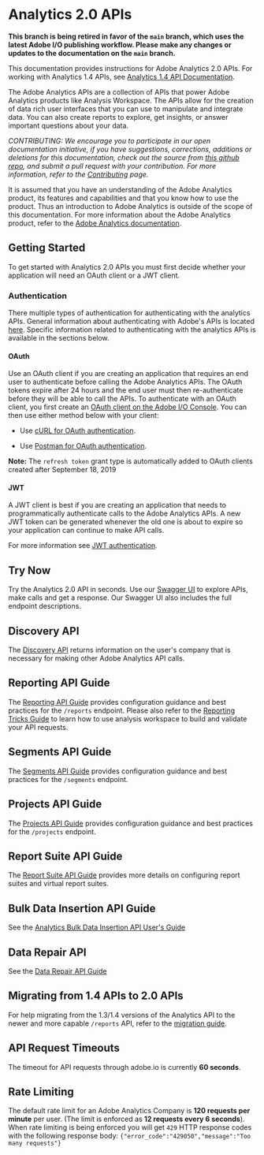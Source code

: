 # Analytics 2.0 APIs

**This branch is being retired in favor of the `main` branch, which uses the latest Adobe I/O publishing workflow. Please make any changes or updates to the documentation on the `main` branch.**

This documentation provides instructions for Adobe Analytics 2.0 APIs. For working with Analytics 1.4 APIs, see [Analytics 1.4 API Documentation](https://github.com/AdobeDocs/analytics-1.4-apis).

The Adobe Analytics APIs are a collection of APIs that power Adobe Analytics products like Analysis Workspace. The APIs allow for the creation of data rich user interfaces that you can use to manipulate and integrate data. You can also create reports to explore, get insights, or answer important questions about your data.  


_CONTRIBUTING: We encourage you to participate in our open documentation initiative, if you have suggestions, corrections, additions or deletions for this documentation, check out the source from [this github repo](https://github.com/AdobeDocs/analytics-2.0-apis), and submit a pull request with your contribution. For more information, refer to the [Contributing](https://github.com/AdobeDocs/analytics-2.0-apis/blob/master/CONTRIBUTING.md) page._

It is assumed that you have an understanding of the Adobe Analytics product, its features and capabilities and that you know how to use the product. Thus an introduction to Adobe Analytics is outside of the scope of this documentation. For more information about the Adobe Analytics product, refer to the [Adobe Analytics documentation](https://docs.adobe.com/content/help/en/analytics/landing/home.html).


## Getting Started
To get started with Analytics 2.0 APIs you must first decide whether your application will need an OAuth client or a JWT client.

### Authentication 
There multiple types of authentication for authenticating with the analytics APIs. General information about authenticating with Adobe's APIs is located [here](https://www.adobe.io/authentication/auth-methods.html#!AdobeDocs/adobeio-auth/master/AuthenticationOverview/AuthenticationGuide.md). Specific information related to authenticating with the analytics APIs is available in the sections below.

#### OAuth

Use an OAuth client if you are creating an application that requires an end user to authenticate before calling the Adobe Analytics APIs. The OAuth tokens expire after 24 hours and the end user must then re-authenticate before they will be able to call the APIs. To authenticate with an OAuth client, you first create an [OAuth client on the Adobe I/O Console](create-oauth-client.md). You can then use either method below with your client:

* Use [cURL for OAuth authentication](oauth-curl.md).

* Use [Postman for OAuth authentication](oauth-postman.md).

**Note:** The `refresh token` grant type is automatically added to OAuth clients created after September 18, 2019

#### JWT

A JWT client is best if you are creating an application that needs to programmatically authenticate calls to the Adobe Analytics APIs. A new JWT token can be generated whenever the old one is about to expire so your application can continue to make API calls. 

For more information see [JWT authentication](jwt.md).

## Try Now
Try the Analytics 2.0 API in seconds. Use our [Swagger UI](https://adobedocs.github.io/analytics-2.0-apis/) to explore APIs, make calls and get a response. Our Swagger UI also includes the full endpoint descriptions. 

## Discovery API
The [Discovery API](discovery.md) returns information on the user's company that is necessary for making other Adobe Analytics API calls.

## Reporting API Guide
The [Reporting API Guide](reporting-guide.md) provides configuration guidance and best practices for the ```/reports``` endpoint.
Please also refer to the [Reporting Tricks Guide](reporting-tricks.md) to learn how to use analysis workspace to build and validate your API requests.

## Segments API Guide
The [Segments API Guide](segments-guide.md) provides configuration guidance and best practices for the ```/segments``` endpoint.

## Projects API Guide
The [Projects API Guide](projects-guide.md) provides configuration guidance and best practices for the ```/projects``` endpoint.

## Report Suite API Guide
The [Report Suite API Guide](report-suites.md) provides more details on configuring report suites and virtual report suites.

## Bulk Data Insertion API Guide
See the [Analytics Bulk Data Insertion API User's Guide](bdia.md)

## Data Repair API
See the [Data Repair API Guide](data-repair.md)

## Migrating from 1.4 APIs to 2.0 APIs
For help migrating from the 1.3/1.4 versions of the Analytics API to the newer and more capable ```/reports``` API, refer to the [migration guide](migration-guide.md).

## API Request Timeouts
The timeout for API requests through adobe.io is currently **60 seconds**.

## Rate Limiting
The default rate limit for an Adobe Analytics Company is **120 requests per minute** per user. (The limit is enforced as **12 requests every 6 seconds**). When rate limiting is being enforced you will get `429` HTTP response codes with the following response body: ```{"error_code":"429050","message":"Too many requests"}```
